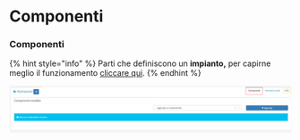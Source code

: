 # Componenti

### Componenti

{% hint style="info" %}
Parti che definiscono un **impianto,** per capirne meglio il funzionamento [cliccare qui](../componenti.md).
{% endhint %}

![Screenshot plugin componenti](../../../../.gitbook/assets/screencomponenti%20%285%29%20%282%29%20%283%29.PNG)

### 

